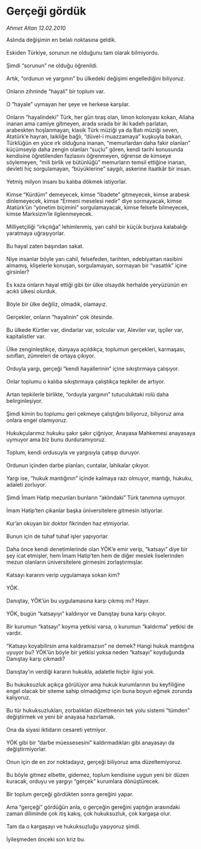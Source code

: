# Gerçeği gördük

*Ahmet Altan 12.02.2010*

<div class="taraf_structure_2col_1zq">
<div class="margen_n">



 <p>Aslında değişimin en belalı noktasına geldik. <br/><br/>Eskiden Türkiye, sorunun ne olduğunu tam olarak bilmiyordu. <br/><br/>Şimdi “sorunun” ne olduğu öğrenildi. <br/><br/>Artık, “ordunun ve yargının” bu ülkedeki değişimi engellediğini biliyoruz. <br/><br/>Onların zihninde “hayali” bir toplum var. <br/><br/>O “hayale” uymayan her şeye ve herkese karşılar. <br/><br/>Onların “hayalindeki” Türk, her gün tıraş olan, limon kolonyası kokan, Allaha inanan ama camiye gitmeyen, arada sırada bir iki kadeh parlatan, arabeskten hoşlanmayan, klasik Türk müziği ya da Batı müziği seven, Atatürk’e hayran, laikliğe bağlı, “düvel-i muazzamaya” kuşkuyla bakan, Türklüğün en yüce ırk olduğuna inanan, “memurlardan daha fakir olanları” küçümseyip daha zengin olanları “suçlu” gören, kendi tarihi konusunda kendisine öğretilenden fazlasını öğrenmeyen, öğrense de kimseye söylemeyen, “mili birlik ve bütünlüğü” memurların temsil ettiğine inanan, devleti hiç sorgulamayan, “büyüklerine” saygılı, askerine itaatkâr bir insan. <br/><br/>Yetmiş milyon insanı bu kalıba dökmek istiyorlar. <br/><br/>Kimse “Kürdüm” demeyecek, kimse “ibadete” gitmeyecek, kimse arabesk dinlemeyecek, kimse “Ermeni meselesi nedir” diye sormayacak, kimse Atatürk’ün “yönetim biçimini” sorgulamayacak, kimse felsefe bilmeyecek, kimse Marksizm’le ilgilenmeyecek. <br/><br/>Milliyetçiliği “ırkçılığa” lehimlenmiş, yarı cahil bir küçük burjuva kalabalığı yaratmaya uğraşıyorlar. <br/><br/>Bu hayal zaten başından sakat. <br/><br/>Niye insanlar böyle yarı cahil, felsefeden, tarihten, edebiyattan nasibini almamış, klişelerle konuşan, sorgulamayan, sormayan bir “vasatlık” içine girsinler? <br/><br/>Es kaza onların hayal ettiği gibi bir ülke olsaydık herhalde yeryüzünün en acıklı ülkesi olurduk. <br/><br/>Böyle bir ülke değiliz, olmadık, olamayız. <br/><br/>Gerçekler, onların “hayalinin” çok ötesinde. <br/><br/>Bu ülkede Kürtler var, dindarlar var, solcular var, Aleviler var, işçiler var, kapitalistler var. <br/><br/>Ülke zenginleştikçe, dünyaya açıldıkça, toplumun gerçekleri, karmaşası, sınıfları, zümreleri de ortaya çıkıyor. <br/><br/>Orduyla yargı, gerçeği “kendi hayallerinin” içine sıkıştırmaya çalışıyor. <br/><br/>Onlar toplumu o kalıba sıkıştırmaya çalıştıkça tepkiler de artıyor. <br/><br/>Artan tepkilerle birlikte, “orduyla yargının” tutuculuktaki rolü daha belirginleşiyor. <br/><br/>Şimdi kimin bu toplumu geri çekmeye çalıştığını biliyoruz, biliyoruz ama onlara engel olamıyoruz. <br/><br/>Hukukçularımız hukuku şakır şakır çiğniyor, Anayasa Mahkemesi anayasaya uymuyor ama biz bunu durduramıyoruz. <br/><br/>Toplum, kendi ordusuyla ve yargısıyla çatışıp duruyor. <br/><br/>Ordunun içinden darbe planları, cuntalar, lahikalar çıkıyor. <br/><br/>Yargı ise, “hukuk mantığının” içinde kalmaya razı olmuyor, mantığı, hukuku, adaleti zorluyor. <br/><br/>Şimdi İmam Hatip mezunları bunların “aklındaki” Türk tanımına uymuyor. <br/><br/>İmam Hatip’ten çıkanlar başka üniversitelere gitmesin istiyorlar. <br/><br/>Kur’an okuyan bir doktor fikrinden haz etmiyorlar. <br/><br/>Bunun için de tuhaf tuhaf işler yapıyorlar. <br/><br/>Daha önce kendi denetimlerinde olan YÖK’e emir verip, “katsayı” diye bir şey icat etmişler, hem İmam Hatip’ten hem de diğer meslek liselerinden mezun olanların üniversitelere girmesini zorlaştırmışlar. <br/><br/>Katsayı kararını verip uygulamaya sokan kim? <br/><br/>YÖK. <br/><br/>Danıştay, YÖK’ün bu uygulamasına karşı çıkmış mı? Hayır. <br/><br/>YÖK, bugün “katsayıyı” kaldırıyor ve Danıştay buna karşı çıkıyor. <br/><br/>Bir kurumun “katsayı” koyma yetkisi varsa, o kurumun “kaldırma” yetkisi de vardır. <br/><br/>“Katsayı koyabilirsin ama kaldıramazsın” ne demek? Hangi hukuk mantığına uyuyor bu? YÖK’ün böyle bir yetkisi yoksa neden “katsayı” koyduğunda Danıştay karşı çıkmadı? <br/><br/>Danıştay’ın verdiği kararın hukukla, adaletle hiçbir ilgisi yok. <br/><br/>Bu hukuksuzluk açıkça görülüyor ama hukuk kurumlarının bu keyfiliğine engel olacak bir siteme sahip olmadığımız için buna boyun eğmek zorunda kalıyoruz. <br/><br/>Bu tür hukuksuzlukları, zorbalıkları düzeltmenin tek yolu sistemi “tümden” değiştirmek ve yeni bir anayasa hazırlamak. <br/><br/>Ona da siyasi iktidarın cesareti yetmiyor. <br/><br/>YÖK gibi bir “darbe müessesesini” kaldırmadıkları gibi anayasayı da değiştirmiyorlar. <br/><br/>Onun için de en zor noktadayız, gerçeği biliyoruz ama düzeltemiyoruz. <br/><br/>Bu böyle gitmez elbette, gidemez, toplum kendisine uygun yeni bir düzen kuracak, orduyu ve yargıyı “gerçek” kurumlara dönüştürecek. <br/><br/>Bir toplum gerçeği gördükten sonra gereğini yapar. <br/><br/>Ama “gerçeği” gördüğün anla, o gerçeğin gereğini yaptığın arasındaki zaman diliminde çok itiş kakış, çok hukuksuzluk, çok kargaşa olur. <br/><br/>Tam da o kargaşayı ve hukuksuzluğu yaşıyoruz şimdi. <br/><br/>İyileşmeden önceki son kriz bu.</p>
<br/>
<br/>
<br/>



<br/>


<div id="taraf_not">
</div>

</div>


</div>
